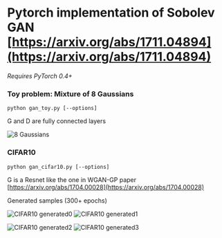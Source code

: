 # Pytorch implementation of Sobolev GAN [https://arxiv.org/abs/1711.04894](https://arxiv.org/abs/1711.04894)

*Requires PyTorch 0.4+*

### Toy problem: Mixture of 8 Gaussians
`python gan_toy.py [--options]`

G and D are fully connected layers

![8 Gaussians](https://i.imgur.com/3RtQ8kn.gif)

### CIFAR10
`python gan_cifar10.py [--options]`

G is a Resnet like the one in WGAN-GP paper [https://arxiv.org/abs/1704.00028](https://arxiv.org/abs/1704.00028)

Generated samples (300+ epochs)

![CIFAR10 generated0](https://i.imgur.com/g2gUziB.png)
![CIFAR10 generated1](https://i.imgur.com/Fi8VAnU.png)

![CIFAR10 generated2](https://i.imgur.com/OGVrCSL.png)
![CIFAR10 generated3](https://i.imgur.com/0o1ak7s.png)
